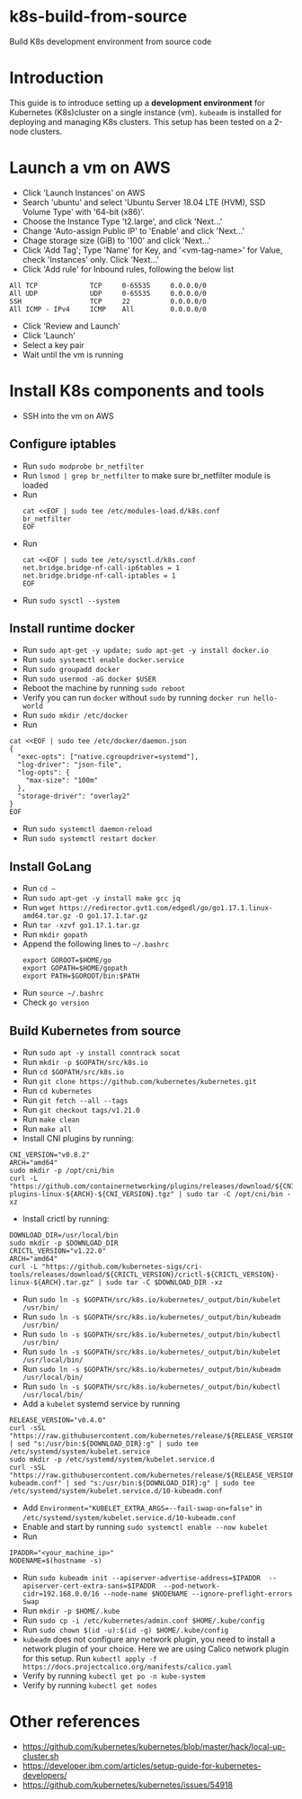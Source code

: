 # k8s-build-from-source
Build K8s development environment from source code

# Introduction
This guide is to introduce setting up a <b>development environment</b> for Kubernetes (K8s)cluster on a single instance (vm). `kubeadm` is installed for deploying and managing K8s clusters. This setup has been tested on a 2-node clusters.

# Launch a vm on AWS
- Click 'Launch Instances' on AWS
- Search 'ubuntu' and select 'Ubuntu Server 18.04 LTE (HVM), SSD Volume Type' with '64-bit (x86)'.
- Choose the Instance Type 't2.large', and click 'Next...'
- Change 'Auto-assign Public IP' to 'Enable' and click 'Next...'
- Chage storage size (GiB) to '100' and click 'Next...'
- Click 'Add Tag'; Type 'Name' for Key, and '\<vm-tag-name\>' for Value, check 'Instances' only. Click 'Next...'
- Click 'Add rule' for Inbound rules, following the below list
```
All TCP             TCP     0-65535     0.0.0.0/0
All UDP             UDP     0-65535     0.0.0.0/0
SSH                 TCP     22          0.0.0.0/0
All ICMP - IPv4     ICMP    All         0.0.0.0/0
```
- Click 'Review and Launch'
- Click 'Launch'
- Select a key pair
- Wait until the vm is running

# Install K8s components and tools
- SSH into the vm on AWS

## Configure iptables
- Run `sudo modprobe br_netfilter`
- Run `lsmod | grep br_netfilter` to make sure br_netfilter module is loaded
- Run
  ```
  cat <<EOF | sudo tee /etc/modules-load.d/k8s.conf
  br_netfilter
  EOF
  ```
- Run
  ```
  cat <<EOF | sudo tee /etc/sysctl.d/k8s.conf
  net.bridge.bridge-nf-call-ip6tables = 1
  net.bridge.bridge-nf-call-iptables = 1
  EOF
  ```
- Run `sudo sysctl --system`

## Install runtime docker
- Run `sudo apt-get -y update; sudo apt-get -y install docker.io`
- Run `sudo systemctl enable docker.service`
- Run `sudo groupadd docker`
- Run `sudo usermod -aG docker $USER`
- Reboot the machine by running `sudo reboot`
- Verify you can run `docker` without `sudo` by running `docker run hello-world`
- Run `sudo mkdir /etc/docker`
- Run 
```
cat <<EOF | sudo tee /etc/docker/daemon.json
{
  "exec-opts": ["native.cgroupdriver=systemd"],
  "log-driver": "json-file",
  "log-opts": {
    "max-size": "100m"
  },
  "storage-driver": "overlay2"
}
EOF
```
- Run `sudo systemctl daemon-reload`
- Run `sudo systemctl restart docker`

## Install GoLang
- Run `cd ~`
- Run `sudo apt-get -y install make gcc jq`
- Run `wget https://redirector.gvt1.com/edgedl/go/go1.17.1.linux-amd64.tar.gz -O go1.17.1.tar.gz`
- Run `tar -xzvf go1.17.1.tar.gz`
- Run `mkdir gopath`
- Append the following lines to `~/.bashrc`
  ```
  export GOROOT=$HOME/go
  export GOPATH=$HOME/gopath
  export PATH=$GOROOT/bin:$PATH
  ```
- Run `source ~/.bashrc`
- Check `go version`

## Build Kubernetes from source
- Run `sudo apt -y install conntrack socat`
- Run `mkdir -p $GOPATH/src/k8s.io`
- Run `cd $GOPATH/src/k8s.io`
- Run `git clone https://github.com/kubernetes/kubernetes.git`
- Run `cd kubernetes`
- Run `git fetch --all --tags`
- Run `git checkout tags/v1.21.0`
- Run `make clean`
- Run `make all`
- Install CNI plugins by running:
```
CNI_VERSION="v0.8.2"
ARCH="amd64"
sudo mkdir -p /opt/cni/bin
curl -L "https://github.com/containernetworking/plugins/releases/download/${CNI_VERSION}/cni-plugins-linux-${ARCH}-${CNI_VERSION}.tgz" | sudo tar -C /opt/cni/bin -xz
```
- Install crictl by running:
```
DOWNLOAD_DIR=/usr/local/bin
sudo mkdir -p $DOWNLOAD_DIR
CRICTL_VERSION="v1.22.0"
ARCH="amd64"
curl -L "https://github.com/kubernetes-sigs/cri-tools/releases/download/${CRICTL_VERSION}/crictl-${CRICTL_VERSION}-linux-${ARCH}.tar.gz" | sudo tar -C $DOWNLOAD_DIR -xz
```
- Run `sudo ln -s $GOPATH/src/k8s.io/kubernetes/_output/bin/kubelet /usr/bin/`
- Run `sudo ln -s $GOPATH/src/k8s.io/kubernetes/_output/bin/kubeadm /usr/bin/`
- Run `sudo ln -s $GOPATH/src/k8s.io/kubernetes/_output/bin/kubectl /usr/bin/`
- Run `sudo ln -s $GOPATH/src/k8s.io/kubernetes/_output/bin/kubelet /usr/local/bin/`
- Run `sudo ln -s $GOPATH/src/k8s.io/kubernetes/_output/bin/kubeadm /usr/local/bin/`
- Run `sudo ln -s $GOPATH/src/k8s.io/kubernetes/_output/bin/kubectl /usr/local/bin/`
- Add a `kubelet` systemd service by running
```
RELEASE_VERSION="v0.4.0"
curl -sSL "https://raw.githubusercontent.com/kubernetes/release/${RELEASE_VERSION}/cmd/kubepkg/templates/latest/deb/kubelet/lib/systemd/system/kubelet.service" | sed "s:/usr/bin:${DOWNLOAD_DIR}:g" | sudo tee /etc/systemd/system/kubelet.service
sudo mkdir -p /etc/systemd/system/kubelet.service.d
curl -sSL "https://raw.githubusercontent.com/kubernetes/release/${RELEASE_VERSION}/cmd/kubepkg/templates/latest/deb/kubeadm/10-kubeadm.conf" | sed "s:/usr/bin:${DOWNLOAD_DIR}:g" | sudo tee /etc/systemd/system/kubelet.service.d/10-kubeadm.conf
```
- Add `Environment="KUBELET_EXTRA_ARGS=--fail-swap-on=false"` in `/etc/systemd/system/kubelet.service.d/10-kubeadm.conf`
- Enable and start by running `sudo systemctl enable --now kubelet`
- Run
```
IPADDR="<your_machine_ip>"
NODENAME=$(hostname -s)
```
- Run `sudo kubeadm init --apiserver-advertise-address=$IPADDR  --apiserver-cert-extra-sans=$IPADDR  --pod-network-cidr=192.168.0.0/16 --node-name $NODENAME --ignore-preflight-errors Swap`
- Run `mkdir -p $HOME/.kube`
- Run `sudo cp -i /etc/kubernetes/admin.conf $HOME/.kube/config`
- Run `sudo chown $(id -u):$(id -g) $HOME/.kube/config`
- `kubeadm` does not configure any network plugin, you need to install a network plugin of your choice. Here we are using Calico network plugin for this setup. Run `kubectl apply -f https://docs.projectcalico.org/manifests/calico.yaml`
- Verify by running `kubectl get po -n kube-system`
- Verify by running `kubectl get nodes`


# Other references
- https://github.com/kubernetes/kubernetes/blob/master/hack/local-up-cluster.sh
- https://developer.ibm.com/articles/setup-guide-for-kubernetes-developers/
- https://github.com/kubernetes/kubernetes/issues/54918
